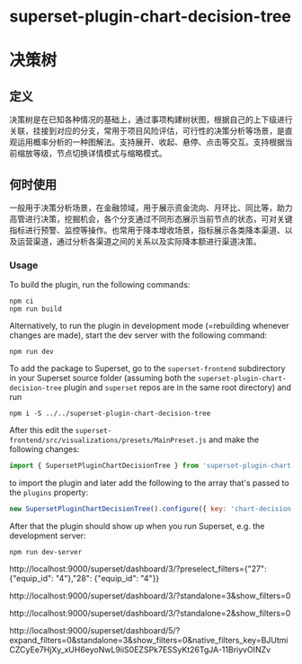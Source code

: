 # superset-plugin-chart-decision-tree
# 决策树

## 定义
决策树是在已知各种情况的基础上，通过事项构建树状图，根据自己的上下级进行关联，挂接到对应的分支，常用于项目风险评估，可行性的决策分析等场景，是直观运用概率分析的一种图解法。支持展开、收起、悬停、点击等交互。支持根据当前缩放等级，节点切换详情模式与缩略模式。

## 何时使用
一般用于决策分析场景，在金融领域，用于展示资金流向、月环比、同比等，助力高管进行决策，挖掘机会，各个分支通过不同形态展示当前节点的状态，可对关键指标进行预警、监控等操作。也常用于降本增收场景，指标展示各类降本渠道、以及运营渠道，通过分析各渠道之间的关系以及实际降本额进行渠道决策。

### Usage

To build the plugin, run the following commands:

```
npm ci
npm run build
```

Alternatively, to run the plugin in development mode (=rebuilding whenever changes are made), start the dev server with the following command:

```
npm run dev
```

To add the package to Superset, go to the `superset-frontend` subdirectory in your Superset source folder (assuming both the `superset-plugin-chart-decision-tree` plugin and `superset` repos are in the same root directory) and run
```
npm i -S ../../superset-plugin-chart-decision-tree
```

After this edit the `superset-frontend/src/visualizations/presets/MainPreset.js` and make the following changes:

```js
import { SupersetPluginChartDecisionTree } from 'superset-plugin-chart-decision-tree';
```

to import the plugin and later add the following to the array that's passed to the `plugins` property:
```js
new SupersetPluginChartDecisionTree().configure({ key: 'chart-decision-tree' }),
```

After that the plugin should show up when you run Superset, e.g. the development server:

```
npm run dev-server
```





http://localhost:9000/superset/dashboard/3/?preselect_filters={"27": {"equip_id": "4"},"28": {"equip_id": "4"}}

http://localhost:9000/superset/dashboard/3/?standalone=3&show_filters=0

http://localhost:9000/superset/dashboard/3/?standalone=2&show_filters=0

http://localhost:9000/superset/dashboard/5/?expand_filters=0&standalone=3&show_filters=0&native_filters_key=BJUtmiCZCyEe7HjXy_xUH6eyoNwL9iiS0EZSPk7ESSyKt26TgJA-11BriyvOINZv